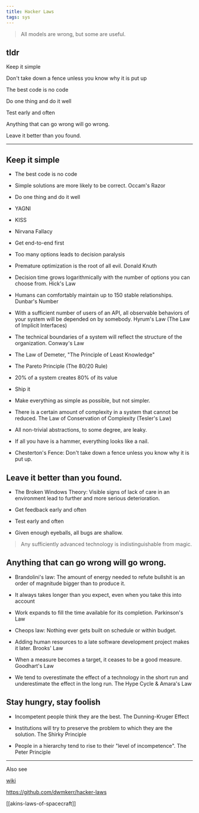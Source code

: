 ```yaml
---
title: Hacker Laws
tags: sys
--- 
```


> All models are wrong, but some are useful. 

## tldr 

Keep it simple 

Don't take down a fence unless you know why it is put up

The best code is no code

Do one thing and do it well 

Test early and often 

Anything that can go wrong will go wrong. 

Leave it better than you found. 


---

## Keep it simple 

* The best code is no code

* Simple solutions are more likely to be correct. Occam's Razor

* Do one thing and do it well 

* YAGNI 

* KISS 

* Nirvana Fallacy

* Get end-to-end first 

* Too many options leads to decision paralysis 

* Premature optimization is the root of all evil. Donald Knuth

* Decision time grows logarithmically with the number of options you can choose from. Hick's Law

* Humans can comfortably maintain up to 150 stable relationships. Dunbar's Number

* With a sufficient number of users of an API, all observable behaviors of your system will be depended on by somebody. Hyrum's Law (The Law of Implicit Interfaces)

* The technical boundaries of a system will reflect the structure of the organization. Conway's Law

* The Law of Demeter,  "The Principle of Least Knowledge"

* The Pareto Principle (The 80/20 Rule)

* 20% of a system creates 80% of its value  

* Ship it

* Make everything as simple as possible, but not simpler. 

* There is a certain amount of complexity in a system that cannot be reduced. The Law of Conservation of Complexity (Tesler's Law)

* All non-trivial abstractions, to some degree, are leaky. 

* If all you have is a hammer, everything looks like a nail. 

* Chesterton's Fence: Don't take down a fence unless you know why it is put up. 


## Leave it better than you found. 

* The Broken Windows Theory: Visible signs of lack of care in an environment lead to further and more serious deterioration. 

* Get feedback early and often 

* Test early and often 

* Given enough eyeballs, all bugs are shallow.

> Any sufficiently advanced technology is indistinguishable from magic.

## Anything that can go wrong will go wrong. 

* Brandolini's law: The amount of energy needed to refute bullshit is an order of magnitude bigger than to produce it. 

* It always takes longer than you expect, even when you take this into account 

* Work expands to fill the time available for its completion. Parkinson's Law

* Cheops law: Nothing ever gets built on schedule or within budget.

* Adding human resources to a late software development project makes it later. Brooks' Law

* When a measure becomes a target, it ceases to be a good measure. Goodhart's Law

* We tend to overestimate the effect of a technology in the short run and underestimate the effect in the long run. The Hype Cycle & Amara's Law

## Stay hungry, stay foolish  

* Incompetent people think they are the best. The Dunning-Kruger Effect

* Institutions will try to preserve the problem to which they are the solution. The Shirky Principle

* People in a hierarchy tend to rise to their "level of incompetence". The Peter Principle

---

Also see 

[wiki](https://en.wikipedia.org/wiki/List_of_eponymous_laws)

<https://github.com/dwmkerr/hacker-laws>

[[akins-laws-of-spacecraft]]